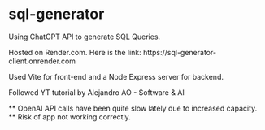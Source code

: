 # sql-generator

Using ChatGPT API to generate SQL Queries.
<p>Hosted on Render.com. Here is the link: https://sql-generator-client.onrender.com </p>
<p>Used Vite for front-end and a Node Express server for backend. </p>
<p>Followed YT tutorial by Alejandro AO - Software & AI</p>
** OpenAI API calls have been quite slow lately due to increased capacity.
** Risk of app not working correctly. 
